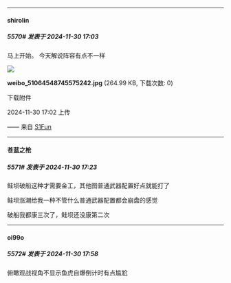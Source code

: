 ﻿
*****

####  shirolin  
##### 5570#       发表于 2024-11-30 17:03

马上开始。
今天解说阵容有点不一样

<img src="https://img.saraba1st.com/forum/202411/30/170227y71sixx14xzutrxa.jpg" referrerpolicy="no-referrer">

<strong>weibo_51064548745575242.jpg</strong> (264.99 KB, 下载次数: 0)

下载附件

2024-11-30 17:02 上传

—— 来自 [S1Fun](https://s1fun.koalcat.com)


*****

####  苍蓝之枪  
##### 5571#       发表于 2024-11-30 17:23

鲑坝破船这种才需要金工，其他图普通武器配置好点就能打了

鲑坝涨潮给我一种不管什么普通武器配置都会崩盘的感觉

破船我都康三次了，鲑坝还没康第二次


*****

####  oi99o  
##### 5572#       发表于 2024-11-30 17:58

俯瞰观战视角不显示鱼虎自爆倒计时有点尴尬

